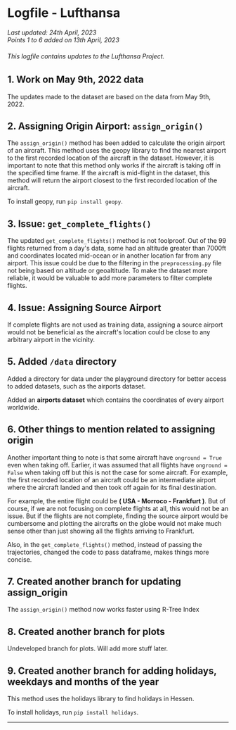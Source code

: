 # Logfile - Lufthansa

*Last updated: 24th April, 2023*\
*Points 1 to 6 added on 13th April, 2023*

###### This logfile contains updates to the Lufthansa Project.

## 1. Work on May 9th, 2022 data
The updates made to the dataset are based on the data from May 9th, 2022.

## 2. Assigning Origin Airport: `assign_origin()`
The `assign_origin()` method has been added to calculate the origin airport of an aircraft. This method uses the geopy library to find the nearest airport to the first recorded location of the aircraft in the dataset. However, it is important to note that this method only works if the aircraft is taking off in the specified time frame. If the aircraft is mid-flight in the dataset, this method will return the airport closest to the first recorded location of the aircraft.

To install geopy, run `pip install geopy`.

## 3. Issue: `get_complete_flights()`
The updated `get_complete_flights()` method is not foolproof. Out of the 99 flights returned from a day's data, some had an altitude greater than 7000ft and coordinates located mid-ocean or in another location far from any airport. This issue could be due to the filtering in the `preprocessing.py` file not being based on altitude or geoaltitude. To make the dataset more reliable, it would be valuable to add more parameters to filter complete flights.

## 4. Issue: Assigning Source Airport
If complete flights are not used as training data, assigning a source airport would not be beneficial as the aircraft's location could be close to any arbitrary airport in the vicinity.

## 5. Added `/data` directory 
Added a directory for data under the playground directory for better access to added datasets, such as the airports dataset.

Added an **airports dataset** which contains the coordinates of every airport worldwide.

## 6. Other things to mention related to assigning origin
Another important thing to note is that some aircraft have `onground = True` even when taking off. Earlier, it was assumed that all flights have `onground = False` when taking off but this is not the case for some aircraft. For example, the first recorded location of an aircraft could be an intermediate airport where the aircraft landed and then took off again for its final destination. 

For example, the entire flight could be **( USA - Morroco - Frankfurt )**.  But of course, if we are not focusing on complete flights at all, this would not be an issue. But if the flights are not complete, finding the source airport would be cumbersome and plotting the aircrafts on the globe would not make much sense other than just showing all the flights arriving to Frankfurt.   

Also, in the `get_complete_flights()` method, instead of passing the trajectories, changed the code to pass dataframe, makes things more concise. 

## 7. Created another branch for updating assign_origin
The ``assign_origin()`` method now works faster using R-Tree Index

## 8. Created another branch for plots
Undeveloped branch for plots. Will add more stuff later.

## 9. Created another branch for adding holidays, weekdays and months of the year
This method uses the holidays library to find holidays in Hessen.

To install holidays, run `pip install holidays`.


---

